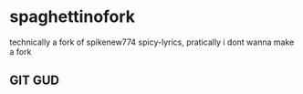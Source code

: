 # spaghettinofork


technically a fork of spikenew774 spicy-lyrics, pratically i dont wanna make a fork



## GIT GUD
